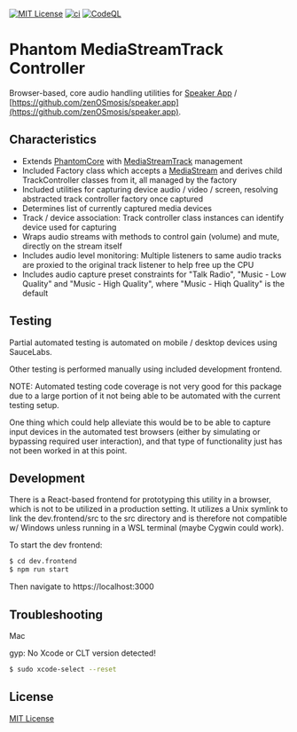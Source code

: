 [![MIT License][license-image]][license-url]
[![ci][ci-image]][ci-url]
[![CodeQL][codeql-image]][codeql-url]

[license-image]: https://img.shields.io/github/license/zenosmosis/media-stream-track-controller
[license-url]: https://raw.githubusercontent.com/zenOSmosis/media-stream-track-controller/main/LICENSE
[ci-image]: https://github.com/zenosmosis/media-stream-track-controller/actions/workflows/ci.yml/badge.svg
[ci-url]: https://github.com/zenOSmosis/media-stream-track-controller/actions/workflows/ci.yml
[codeql-image]: https://github.com/zenosmosis/media-stream-track-controller/workflows/CodeQL/badge.svg
[codeql-url]: https://github.com/zenOSmosis/media-stream-track-controller/actions/workflows/codeql-analysis.yml

# Phantom MediaStreamTrack Controller

Browser-based, core audio handling utilities for [Speaker App](https://speaker.app) / [https://github.com/zenOSmosis/speaker.app](https://github.com/zenOSmosis/speaker.app).



## Characteristics

- Extends [PhantomCore](https://github.com/zenOSmosis/phantom-core) with [MediaStreamTrack](https://developer.mozilla.org/en-US/docs/Web/API/MediaStreamTrack) management
- Included Factory class which accepts a [MediaStream](https://developer.mozilla.org/en-US/docs/Web/API/MediaStream) and derives child TrackController classes from it, all managed by the factory
- Included utilities for capturing device audio / video / screen, resolving abstracted track controller factory once captured
- Determines list of currently captured media devices
- Track / device association: Track controller class instances can identify device used for capturing
- Wraps audio streams with methods to control gain (volume) and mute, directly on the stream itself
- Includes audio level monitoring: Multiple listeners to same audio tracks are proxied to the original track listener to help free up the CPU
- Includes audio capture preset constraints for "Talk Radio", "Music - Low Quality" and "Music - High Quality", where "Music - Hiqh Quality" is the default

## Testing

Partial automated testing is automated on mobile / desktop devices using SauceLabs.

Other testing is performed manually using included development frontend.

NOTE: Automated testing code coverage is not very good for this package due to a large portion of it not being able to be automated with the current testing setup.

One thing which could help alleviate this would be to be able to capture input devices in the automated test browsers (either by simulating or bypassing required user interaction), and that type of functionality just has not been worked in at this point.

## Development

There is a React-based frontend for prototyping this utility in a browser, which is not to be utilized in a production setting.  It utilizes a Unix symlink to link the dev.frontend/src to the src directory and is therefore not compatible w/ Windows unless running in a WSL terminal (maybe Cygwin could work).

To start the dev frontend:

```bash
$ cd dev.frontend
$ npm run start
```

Then navigate to https://localhost:3000

## Troubleshooting

Mac

gyp: No Xcode or CLT version detected!

```bash
$ sudo xcode-select --reset
```

## License

[MIT License](LICENSE)